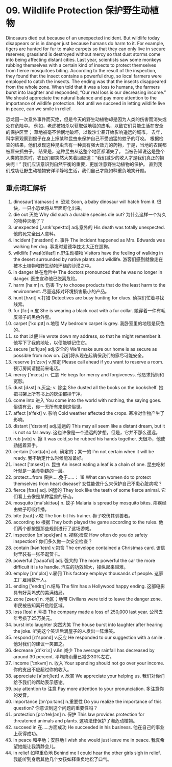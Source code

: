 # 09. Wildlife Protection 保护野生动植物

Dinosaurs died out because of an unexpected incident. But wildlife today disappears or is in danger just because humans do harm to it. For example, tigers are hunted for fur to make carpets so that they can only live in secure reserves; grassland is destroyed without mercy so that dust storms come into being affecting distant cities. Last year, scientists saw some monkeys rubbing themselves with a certain kind of insects to protect themselves from fierce mosquitoes biting. According to the result of the inspection, they found that the insect contains a powerful drug, so local farmers were employed to catch the insects. The ending was that the insects disappeared from the whole zone. When told that it was a loss to humans, the farmers burst into laughter and responded, “Our real loss is our decreasing income.” We should appreciate the natural balance and pay more attention to the importance of wildlife protection. Not until we succeed in letting wildlife live in peace, can we smile in relief.

恐龙因一次意外事件而灭绝，但是今天的野生动植物却是因为人类的伤害而消失或处在危险中。
例如，老虎被猎杀以获取做地毯的皮毛，以致它们只能生活在安全的保护区里；
草地被毫不怜悯地破坏，以致沙尘暴开始影响遥远的城市。
去年，科学家观察到猴子在身上擦某种昆虫来保护自己不受凶猛的蚊子的叮咬。
根据检查的结果，他们发现这种昆虫含有一种具有强大效力的药物，于是，当地的农民都被雇来抓虫子。
结果是，这种昆虫从这整个地区都消失了。
当被告知说这是整个人类的损失时，农民们都突然大笑着回应道：“我们减少的收入才是我们真正的损失呢！”
我们应该意识到自然平衡的重要，更加注意野生动植物的保护。
直到我们成功让野生动植物安详平静地生活，我们自己才能如释重负地笑开颜。

## 重点词汇解析

1. dinosaur['daɪnəsɔ:] n. 恐龙 Soon, a baby dinosaur will hatch from it. 很快，一只小恐龙将从里面孵化出来。
2. die out 灭绝 Why did such a durable species die out? 为什么这样一个持久的物种灭绝了？
3. unexpected [‚ʌnɪk'spektɪd] adj.意外的 His death was totally unexpected. 他的死完全出人意料。
4. incident ['ɪnsɪdənt] n. 事件 The incident happened as Mrs. Edwards was walking her dog. 事发时爱德华兹太太正在遛狗。
5. wildlife ['waɪl(d)laɪf] n.野生动植物 Visitors have the feeling of walking in the desert surrounded by native plants and wildlife. 游客们感到就像走在被本土植物和野生动物环绕的沙漠之中。
6. in danger 处在危险中 The doctors pronounced that he was no longer in danger. 医生宣称他已脱离危险。
7. harm [ha:m] n. 伤害 Try to choose products that do the least harm to the environment. 尽量选择对环境损害最小的产品。
8. hunt [hʌnt] v.打猎 Detectives are busy hunting for clues. 侦探们忙着寻找线索。
9. fur [fɜ:] n.皮 She is wearing a black coat with a fur collar. 她穿着一件有毛皮领子的黑色外套。
10. carpet ['kɑ:pɪt] n.地毯 My bedroom carpet is grey. 我卧室里的地毯是灰色的。
11. so that 以便 He wrote down my address, so that he might remember it. 他写下了我的地址，以便能够记住它。
12. secure [sɪ'kjʊə] adj.安全的 We’ll make sure our home is as secure as possible from now on. 我们将从现在起确保我们的家尽可能安全。
13. reserve [rɪ'zɜ:v] v.预定 Please call ahead if you want to reserve a room. 预订房间请提前来电话。
14. mercy ['mɜ:sɪ] n. 仁慈 He begs for mercy and forgiveness. 他恳求怜悯和宽恕。
15. dust [dʌst] n.灰尘; v. 除尘 She dusted all the books on the bookshelf. 她把书架上所有书上的灰尘都掸干净。
16. come into 进入 You come into the world with nothing, the saying goes. 俗语有云，你一无所有来到这俗世。
17. affect [ə'fekt] v. 影响 Cold weather affected the crops. 寒冷对作物产生了影响。
18. distant ['dɪstənt] adj.遥远的 This may all seem like a distant dream, but it is not so far away. 这也许像是一个遥远的梦想，但是，它并不那么遥远。
19. rub [rʌb] v. 擦 It was cold,so he rubbed his hands together. 天很冷，他使劲搓着双手。
20. certain ['sɜ:t(ə)n] adj. 确定的；某一的 I’m not certain when it will be ready. 我不确定什么时候能准备好。
21. insect ['ɪnsekt] n. 昆虫 An insect eating a leaf is a chain of one. 昆虫吃树叶就是一条食物链的一层。
22. protect...from 保护.....免于.....： 18 What can women do to protect themselves from heart disease? 女性能做什么来保护自己不患心脏病呢？
23. fierce [fɪəs] adj. 凶猛的 They look like the teeth of some fierce animal. 它们看上去像是某种猛兽的牙齿。
24. mosquito [mə'ski:təʊ] n. 蚊子 Malaria is spread by mosquito bites. 疟疾经由蚊子叮咬传播。
25. bite [baɪt] v.咬 The lion bit his trainer. 狮子咬伤其驯兽者。
26. according to 根据 They both played the game according to the rules. 他们两个都按照那些规则进行了这场游戏。
27. inspection [ɪn'spekʃən] n. 视察;检查 How often do you do safety inspection? 你们多久做一次安全检查？
28. contain [kən'teɪn] v.包含 The envelope contained a Christmas card. 该信封里装有一张圣诞贺卡。
29. powerful ['paʊəfʊl] adj. 强大的 The more powerful the car the more difficult it is to handle. 汽车的功效越大，操纵起来越难。
30. employ [ɪm'plɔɪ] v.雇佣 This factory employs thousands of people. 这家工厂雇用数千人。
31. ending ['endɪŋ] n.结局 The film has a Hollywood happy ending. 这部电影具有好莱坞式的美满结局。
32. zone [zəʊn] n. 地区；地带 Civilians were told to leave the danger zone. 市民被告知离开危险区域。
33. loss [lɒs] n.亏损 The company made a loss of 250,000 last year. 公司去年亏损了25万美元。
34. burst into laughter 突然大笑 The house burst into laughter after hearing the joke. 听完这个笑话后满屋子的人发出一阵爆笑。
35. respond [rɪ'spɒnd] v.反应 He responded to our suggestion with a smile . 他对我们的建议一笑置之。
36. decrease [dɪ'kri:s] v.&n.减少 The average rainfall has decreased by around 30 percent. 平均降雨量已减少30%左右。
37. income ['ɪnkʌm] n. 收入 Your spending should not go over your income. 你的支出不应超过你的收入。
38. appreciate [ə'pri:ʃieɪt] v. 欣赏 We appreciate your helping us. 我们对你们给予我们的帮助表示感谢。
39. pay attention to 注意 Pay more attention to your pronunciation. 多注意你的发音。
40. importance [ɪm'pɔ:təns] n.重要性 Do you realize the importance of this question? 你意识到这个问题的重要性吗？
41. protection [prə'tekʃən] n. 保护 This law provides protection for threatened animals and plants. 这项法律保护了濒危动植物。
42. succeed in 在.....方面成功 He succeeded in his business. 他在自己的事业上获得成功。
43. in peace 和平地；安静地 I wish she would just leave me in peace. 我真希望她能让我清静会儿。
44. in relief 如释重负地 Behind me I could hear the other girls sigh in relief. 我能听到身后其他几个女孩如释重负地松了口气。

